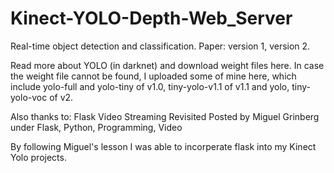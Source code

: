 # Kinect-YOLO-Depth-Web_Server

Real-time object detection and classification. Paper: version 1, version 2.

Read more about YOLO (in darknet) and download weight files here. In case the weight file cannot be found, I uploaded some of mine here, which include yolo-full and yolo-tiny of v1.0, tiny-yolo-v1.1 of v1.1 and yolo, tiny-yolo-voc of v2.

Also thanks to:
Flask Video Streaming Revisited
Posted by Miguel Grinberg under Flask, Python, Programming, Video

By following Miguel's lesson I was able to incorperate flask into my Kinect Yolo projects.




